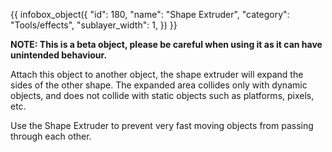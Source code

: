 {{ infobox_object({
	"id": 180,
	"name": "Shape Extruder",
	"category": "Tools/effects",
	"sublayer_width": 1,
}) }}

**NOTE: This is a beta object, please be careful when using it as it can have unintended behaviour.**

Attach this object to another object, the shape extruder will expand the sides of the other shape. The expanded area collides only with dynamic objects, and does not collide with static objects such as platforms, pixels, etc.

Use the Shape Extruder to prevent very fast moving objects from passing through each other.